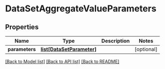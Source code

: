 # DataSetAggregateValueParameters

## Properties
Name | Type | Description | Notes
------------ | ------------- | ------------- | -------------
**parameters** | [**list[DataSetParameter]**](DataSetParameter.md) |  | [optional] 

[[Back to Model list]](../README.md#documentation-for-models) [[Back to API list]](../README.md#documentation-for-api-endpoints) [[Back to README]](../README.md)


